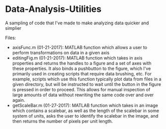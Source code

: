 # Data-Analysis-Utilities
A sampling of code that I've made to make analyzing data quicker and simplier

Files:
- axisFunc.m (01-21-2017): MATLAB function which allows a user to perform transformations on data in a given axis
- editingFig.m (01-21-2017): MATLAB function which takes in axis properties and returns the handles to a figure and a set of
axes with these properties. It also binds a pushbutton to the figure, which I've primarily used in creating scripts that require data brushing, etc. For example, scripts which use this function typically plot data from files in a given directory, but will be instructed to wait until the button in the figure is pressed in order to proceed. This allows for manual inspection of large amounts of data without rewriting the same code over and over again.
- getScaleBar.m (01-27-2017): MATLAB function which takes in an image which contains a scalebar, as well as the length of the scalebar in some system of units, asks the user to identify the scalebar in the image, and then returns the number of pixels per unit length.
